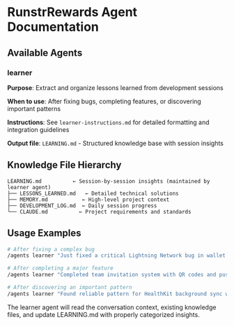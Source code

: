 # RunstrRewards Agent Documentation

## Available Agents

### learner
**Purpose**: Extract and organize lessons learned from development sessions

**When to use**: After fixing bugs, completing features, or discovering important patterns

**Instructions**: See `learner-instructions.md` for detailed formatting and integration guidelines

**Output file**: `LEARNING.md` - Structured knowledge base with session insights

## Knowledge File Hierarchy

```
LEARNING.md          ← Session-by-session insights (maintained by learner agent)
├── LESSONS_LEARNED.md   ← Detailed technical solutions
├── MEMORY.md           ← High-level project context
├── DEVELOPMENT_LOG.md  ← Daily session progress
└── CLAUDE.md          ← Project requirements and standards
```

## Usage Examples

```bash
# After fixing a complex bug
/agents learner "Just fixed a critical Lightning Network bug in wallet synchronization"

# After completing a major feature
/agents learner "Completed team invitation system with QR codes and push notifications"

# After discovering an important pattern
/agents learner "Found reliable pattern for HealthKit background sync with proper error handling"
```

The learner agent will read the conversation context, existing knowledge files, and update LEARNING.md with properly categorized insights.